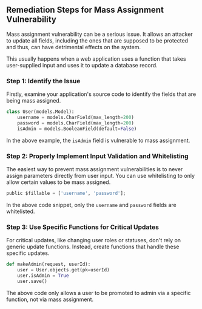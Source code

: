 

## Remediation Steps for Mass Assignment Vulnerability

Mass assignment vulnerability can be a serious issue. It allows an attacker to update all fields, including the ones that are supposed to be protected and thus, can have detrimental effects on the system.

This usually happens when a web application uses a function that takes user-supplied input and uses it to update a database record.

### Step 1: Identify the Issue

Firstly, examine your application's source code to identify the fields that are being mass assigned.

```python
class User(models.Model):
    username = models.CharField(max_length=200)
    password = models.CharField(max_length=200)
    isAdmin = models.BooleanField(default=False)
```

In the above example, the `isAdmin` field is vulnerable to mass assignment.

### Step 2: Properly Implement Input Validation and Whitelisting

The easiest way to prevent mass assignment vulnerabilities is to never assign parameters directly from user input. You can use whitelisting to only allow certain values to be mass assigned.

```python
public $fillable = ['username', 'password'];
```

In the above code snippet, only the `username` and `password` fields are whitelisted.

### Step 3: Use Specific Functions for Critical Updates

For critical updates, like changing user roles or statuses, don't rely on generic update functions. Instead, create functions that handle these specific updates.

```python
def makeAdmin(request, userId):
    user = User.objects.get(pk=userId)
    user.isAdmin = True
    user.save()
```

The above code only allows a user to be promoted to admin via a specific function, not via mass assignment.